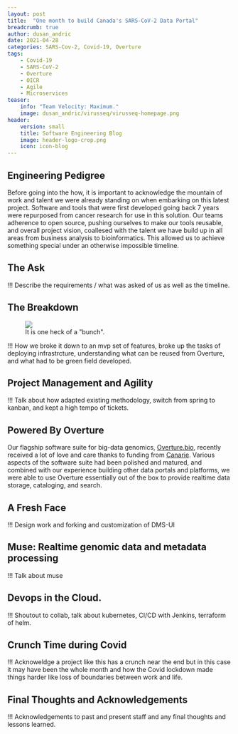 ```yaml
---
layout: post
title:  "One month to build Canada's SARS-CoV-2 Data Portal"
breadcrumb: true
author: dusan_andric
date: 2021-04-28
categories: SARS-Cov-2, Covid-19, Overture
tags:
    - Covid-19
    - SARS-CoV-2
    - Overture
    - OICR
    - Agile
    - Microservices
teaser:
    info: "Team Velocity: Maximum."  
    image: dusan_andric/virusseq/virusseq-homepage.png
header: 
    version: small
    title: Software Engineering Blog
    image: header-logo-crop.png
    icon: icon-blog
---
```


## Engineering Pedigree

Before going into the how, it is important to acknowledge the mountain of work and talent we were already standing on when embarking on this latest project. Software and tools that were first developed going back 7 years were repurposed from cancer research for use in this solution. Our teams adherence to open source, pushing ourselves to make our tools reusable, and overall project vision, coallesed with the talent we have build up in all areas from business analysis to bioinformatics. This allowed us to achieve something special under an otherwise impossible timeline. 

## The Ask

!!! Describe the requirements / what was asked of us as well as the timeline. 

## The Breakdown

<figure>
    <img src="{{site.urlimg}}dusan_andric/virusseq/bunch_of_opensource.jpg" />
    <figcaption>It is one heck of a "bunch".</figcaption>
</figure>

!!! How we broke it down to an mvp set of features, broke up the tasks of deploying infrastrcture, 
understanding what can be reused from Overture, and what had to be green field developed. 

## Project Management and Agility

!!! Talk about how adapted existing methodology, switch from spring to kanban, and kept a high tempo of tickets. 

## Powered By Overture

Our flagship software suite for big-data genomics, [Overture.bio](https://www.overture.bio/), recently received a lot of love and care thanks to funding from [Canarie](https://www.canarie.ca/). Various aspects of the software suite had been polished and matured, and combined with our experience building other data portals and platforms, we were able to use Overture essentially out of the box to provide realtime data storage, cataloging, and search. 

## A Fresh Face

!!! Design work and forking and customization of DMS-UI

## Muse: Realtime genomic data and metadata processing

!!! Talk about muse

## Devops in the Cloud.

!!! Shoutout to collab, talk about kubernetes, CI/CD with Jenkins, terraform of helm. 

## Crunch Time during Covid

!!! Acknoweldge a project like this has a crunch near the end but in this case it may have been the whole month and how the Covid lockdown made things harder like loss of boundaries between work and life. 

## Final Thoughts and Acknowledgements

!!! Acknowledgements to past and present staff and any final thoughts and lessons learned. 
